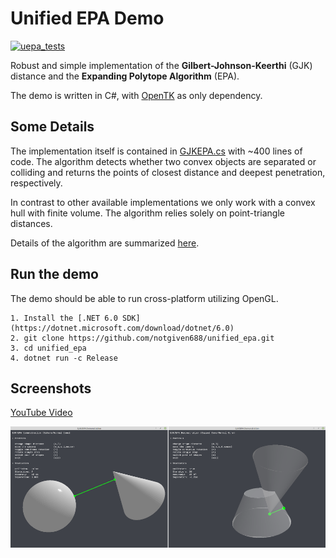 # Unified EPA Demo 
[![uepa_tests](https://github.com/notgiven688/unified_epa/actions/workflows/uepa_tests.yml/badge.svg)](https://github.com/notgiven688/unified_epa/actions/workflows/uepa_tests.yml)

Robust and simple implementation of the **Gilbert-Johnson-Keerthi** (GJK) distance and the **Expanding Polytope Algorithm** (EPA).

The demo is written in C#, with [OpenTK](https://github.com/opentk/opentk) as only dependency.

## Some Details

The implementation itself is contained in [GJKEPA.cs](src/GJKEPA.cs) with ~400 lines of code. The algorithm detects whether two convex objects are separated or colliding and returns the points of closest distance and deepest penetration, respectively.

In contrast to other available implementations we only work with a convex hull with finite volume. The algorithm relies solely on point-triangle distances.

Details of the algorithm are summarized [here](Notes.pdf).

## Run the demo

The demo should be able to run cross-platform utilizing OpenGL.
```
1. Install the [.NET 6.0 SDK](https://dotnet.microsoft.com/download/dotnet/6.0)
2. git clone https://github.com/notgiven688/unified_epa.git
3. cd unified_epa
4. dotnet run -c Release
```

## Screenshots

[YouTube Video](https://www.youtube.com/watch?v=NMdp7A13EAI)

![alt text](screenshots/gjkepa.png?raw=true)
